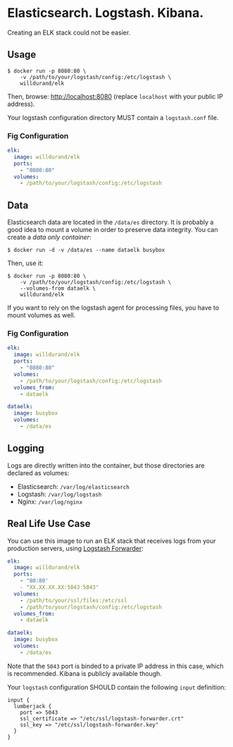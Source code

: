 Elasticsearch. Logstash. Kibana.
================================

Creating an ELK stack could not be easier.

Usage
-----

```
$ docker run -p 8080:80 \
    -v /path/to/your/logstash/config:/etc/logstash \
    willdurand/elk
```

Then, browse: [http://localhost:8080](http://localhost:8080) (replace
`localhost` with your public IP address).

Your logstash configuration directory MUST contain a `logstash.conf` file.

### Fig Configuration

``` yaml
elk:
  image: willdurand/elk
  ports:
    - "8080:80"
  volumes:
    - /path/to/your/logstash/config:/etc/logstash
```


Data
----

Elasticsearch data are located in the `/data/es` directory. It is probably a
good idea to mount a volume in order to preserve data integrity. You can create
a _data only container_:

```
$ docker run -d -v /data/es --name dataelk busybox
```

Then, use it:

```
$ docker run -p 8080:80 \
    -v /path/to/your/logstash/config:/etc/logstash \
    --volumes-from dataelk \
    willdurand/elk
```

If you want to rely on the logstash agent for processing files, you have to
mount volumes as well.

### Fig Configuration

``` yaml
elk:
  image: willdurand/elk
  ports:
    - "8080:80"
  volumes:
    - /path/to/your/logstash/config:/etc/logstash
  volumes_from:
    - dataelk

dataelk:
  image: busybox
  volumes:
    - /data/es
```


Logging
-------

Logs are directly written into the container, but those directories are declared
as volumes:

* Elasticsearch: `/var/log/elasticsearch`
* Logstash: `/var/log/logstash`
* Nginx: `/var/log/nginx`


Real Life Use Case
------------------

You can use this image to run an ELK stack that receives logs from your
production servers, using [Logstash
Forwarder](https://github.com/willdurand/docker-logstash-forwarder):

``` yaml
elk:
  image: willdurand/elk
  ports:
    - "80:80'
    - "XX.XX.XX.XX:5043:5043"
  volumes:
    - /path/to/your/ssl/files:/etc/ssl
    - /path/to/your/logstash/config:/etc/logstash
  volumes_from:
    - dataelk

dataelk:
  image: busybox
  volumes:
    - /data/es
```

Note that the `5043` port is binded to a private IP address in this case, which
is recommended. Kibana is publicly available though.

Your `logstash` configuration SHOULD contain the following `input` definition:

```
input {
  lumberjack {
    port => 5043
    ssl_certificate => "/etc/ssl/logstash-forwarder.crt"
    ssl_key => "/etc/ssl/logstash-forwarder.key"
  }
}
```

